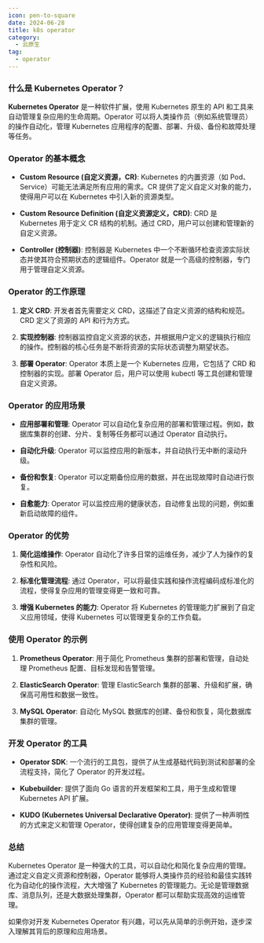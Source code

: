 ```yaml
---
icon: pen-to-square
date: 2024-06-28
title: k8s operator
category:
  - 云原生
tag:
  - operator
---
```


### 什么是 Kubernetes Operator？

**Kubernetes Operator** 是一种软件扩展，使用 Kubernetes 原生的 API 和工具来自动管理复杂应用的生命周期。Operator 可以将人类操作员（例如系统管理员）的操作自动化，管理 Kubernetes 应用程序的配置、部署、升级、备份和故障处理等任务。

### Operator 的基本概念

- **Custom Resource (自定义资源，CR)**:
  Kubernetes 的内置资源（如 Pod、Service）可能无法满足所有应用的需求。CR 提供了定义自定义对象的能力，使得用户可以在 Kubernetes 中引入新的资源类型。

- **Custom Resource Definition (自定义资源定义，CRD)**:
  CRD 是 Kubernetes 用于定义 CR 结构的机制。通过 CRD，用户可以创建和管理新的自定义资源。

- **Controller (控制器)**:
  控制器是 Kubernetes 中一个不断循环检查资源实际状态并使其符合预期状态的逻辑组件。Operator 就是一个高级的控制器，专门用于管理自定义资源。

### Operator 的工作原理

1. **定义 CRD**:
   开发者首先需要定义 CRD，这描述了自定义资源的结构和规范。CRD 定义了资源的 API 和行为方式。

2. **实现控制器**:
   控制器监控自定义资源的状态，并根据用户定义的逻辑执行相应的操作。控制器的核心任务是不断将资源的实际状态调整为期望状态。

3. **部署 Operator**:
   Operator 本质上是一个 Kubernetes 应用，它包括了 CRD 和控制器的实现。部署 Operator 后，用户可以使用 kubectl 等工具创建和管理自定义资源。

### Operator 的应用场景

- **应用部署和管理**:
  Operator 可以自动化复杂应用的部署和管理过程。例如，数据库集群的创建、分片、复制等任务都可以通过 Operator 自动执行。

- **自动化升级**:
  Operator 可以监控应用的新版本，并自动执行无中断的滚动升级。

- **备份和恢复**:
  Operator 可以定期备份应用的数据，并在出现故障时自动进行恢复。

- **自愈能力**:
  Operator 可以监控应用的健康状态，自动修复出现的问题，例如重新启动故障的组件。

### Operator 的优势

1. **简化运维操作**:
   Operator 自动化了许多日常的运维任务，减少了人为操作的复杂性和风险。

2. **标准化管理流程**:
   通过 Operator，可以将最佳实践和操作流程编码成标准化的流程，使得复杂应用的管理变得更一致和可靠。

3. **增强 Kubernetes 的能力**:
   Operator 将 Kubernetes 的管理能力扩展到了自定义应用领域，使得 Kubernetes 可以管理更复杂的工作负载。

### 使用 Operator 的示例

1. **Prometheus Operator**:
   用于简化 Prometheus 集群的部署和管理，自动处理 Prometheus 配置、目标发现和告警管理。

2. **ElasticSearch Operator**:
   管理 ElasticSearch 集群的部署、升级和扩展，确保高可用性和数据一致性。

3. **MySQL Operator**:
   自动化 MySQL 数据库的创建、备份和恢复，简化数据库集群的管理。

### 开发 Operator 的工具

- **Operator SDK**:
  一个流行的工具包，提供了从生成基础代码到测试和部署的全流程支持，简化了 Operator 的开发过程。

- **Kubebuilder**:
  提供了面向 Go 语言的开发框架和工具，用于生成和管理 Kubernetes API 扩展。

- **KUDO (Kubernetes Universal Declarative Operator)**:
  提供了一种声明性的方式来定义和管理 Operator，使得创建复杂的应用管理变得更简单。

### 总结

Kubernetes Operator 是一种强大的工具，可以自动化和简化复杂应用的管理。通过定义自定义资源和控制器，Operator 能够将人类操作员的经验和最佳实践转化为自动化的操作流程，大大增强了 Kubernetes 的管理能力。无论是管理数据库、消息队列，还是大数据处理集群，Operator 都可以帮助实现高效的运维管理。

如果你对开发 Kubernetes Operator 有兴趣，可以先从简单的示例开始，逐步深入理解其背后的原理和应用场景。